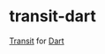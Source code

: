 transit-dart
============

[Transit](http://transit-format.org) for [Dart](https://www.dartlang.org/)
